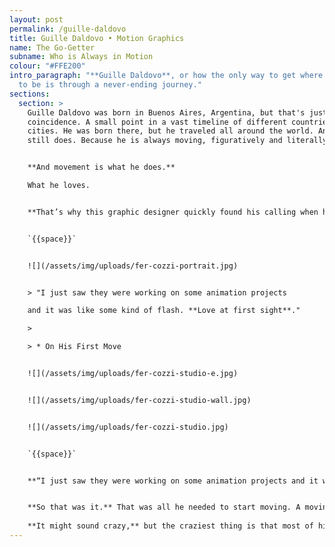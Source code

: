 ```yaml
---
layout: post
permalink: /guille-daldovo
title: Guille Daldovo • Motion Graphics
name: The Go-Getter
subname: Who is Always in Motion
colour: "#FFE200"
intro_paragraph: "**Guille Daldovo**, or how the only way to get where you want
  to be is through a never-ending journey."
sections:
  section: >
    Guille Daldovo was born in Buenos Aires, Argentina, but that's just a
    coincidence. A small point in a vast timeline of different countries and
    cities. He was born there, but he traveled all around the world. And he
    still does. Because he is always moving, figuratively and literally. 


    **And movement is what he does.**

    What he loves.


    **That’s why this graphic designer quickly found his calling when he first started working at an animation studio, while still in college.** He realized animation was his thing and focused on making things move. And that’s the perfect metaphor for his entire life. That’s what rules every single one of his choices.


    `{{space}}`


    ![](/assets/img/uploads/fer-cozzi-portrait.jpg)


    > "I just saw they were working on some animation projects

    and it was like some kind of flash. **Love at first sight**."

    >

    > * On His First Move


    ![](/assets/img/uploads/fer-cozzi-studio-e.jpg)


    ![](/assets/img/uploads/fer-cozzi-studio-wall.jpg)


    ![](/assets/img/uploads/fer-cozzi-studio.jpg)


    `{{space}}`


    **“I just saw they were working on some animation projects and it was like some kind of flash.** Love at first sight.”


    **So that was it.** That was all he needed to start moving. A moving story that took him almost everywhere. Like in 2006 when he left his job and college and set sail on a quest that took him from Argentina to Costa Rica, stopping in every single country in between.
     
    **It might sound crazy,** but the craziest thing is that most of his life and groundbreaking opportunities came from traveling.
---
```

